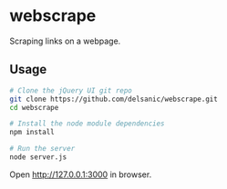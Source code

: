 webscrape
=========

Scraping links on a webpage.

Usage
---
```sh
# Clone the jQuery UI git repo
git clone https://github.com/delsanic/webscrape.git
cd webscrape

# Install the node module dependencies
npm install

# Run the server
node server.js
```
Open http://127.0.0.1:3000 in browser.
